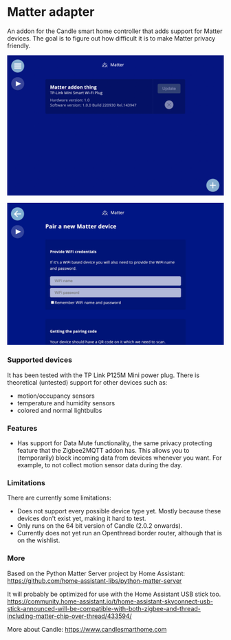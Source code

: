 # Matter adapter

An addon for the Candle smart home controller that adds support for Matter devices. The goal is to figure out how difficult it is to make Matter privacy friendly.

![Screenshot](screenshot.png)

![Screenshot](screenshot.jpg)


### Supported devices
It has been tested with the TP Link P125M Mini power plug. There is theoretical (untested) support for other devices such as:
- motion/occupancy sensors
- temperature and humidity sensors
- colored and normal lightbulbs


### Features
- Has support for Data Mute functionality, the same privacy protecting feature that the Zigbee2MQTT addon has. This allows you to (temporarily) block incoming data from devices whenever you want. For example, to not collect motion sensor data during the day.


### Limitations
There are currently some limitations:
- Does not support every possible device type yet. Mostly because these devices don't exist yet, making it hard to test.
- Only runs on the 64 bit version of Candle (2.0.2 onwards).
- Currently does not yet run an Openthread border router, although that is on the wishlist.


### More

Based on the Python Matter Server project by Home Assistant:
https://github.com/home-assistant-libs/python-matter-server

It will probably be optimized for use with the Home Assistant USB stick too.
https://community.home-assistant.io/t/home-assistant-skyconnect-usb-stick-announced-will-be-compatible-with-both-zigbee-and-thread-including-matter-chip-over-thread/433594/

More about Candle:
https://www.candlesmarthome.com

